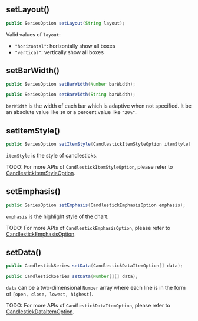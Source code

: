 ## setLayout()

```java
public SeriesOption setLayout(String layout);
```

Valid values of `layout`:
- `"horizontal"`: horizontally show all boxes
- `"vertical"`: vertically show all boxes

## setBarWidth()

```java
public SeriesOption setBarWidth(Number barWidth);

public SeriesOption setBarWidth(String barWidth);
```

`barWidth` is the width of each bar which is adaptive when not specified. It be an absolute value like `10` or a percent value like `"20%"`.

## setItemStyle()

```java
public SeriesOption setItemStyle(CandlestickItemStyleOption itemStyle);
```

`itemStyle` is the style of candlesticks.

TODO: For more APIs of `CandlestickItemStyleOption`, please refer to [CandlestickItemStyleOption](component-apis/candlestick-item-style-option).

## setEmphasis()

```java
public SeriesOption setEmphasis(CandlestickEmphasisOption emphasis);
```

`emphasis` is the highlight style of the chart.

TODO: For more APIs of `CandlestickEmphasisOption`, please refer to [CandlestickEmphasisOption](component-apis/candlestick-emphasis-option).

## setData()

```java
public CandlestickSeries setData(CandlestickDataItemOption[] data);

public CandlestickSeries setData(Number[][] data);
```

`data` can be a two-dimensional `Number` array where each line is in the form of `[open, close, lowest, highest]`.

TODO: For more APIs of `CandlestickDataItemOption`, please refer to [CandlestickDataItemOption](component-apis/candlestick-data-item-option).
